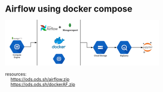# Airflow using docker compose

![Airflow with docker compose](data/banner.png)  
<br />resources:  
&emsp; https://ods.ods.sh/airflow.zip  
&emsp; https://ods.ods.sh/dockerAF.zip  
